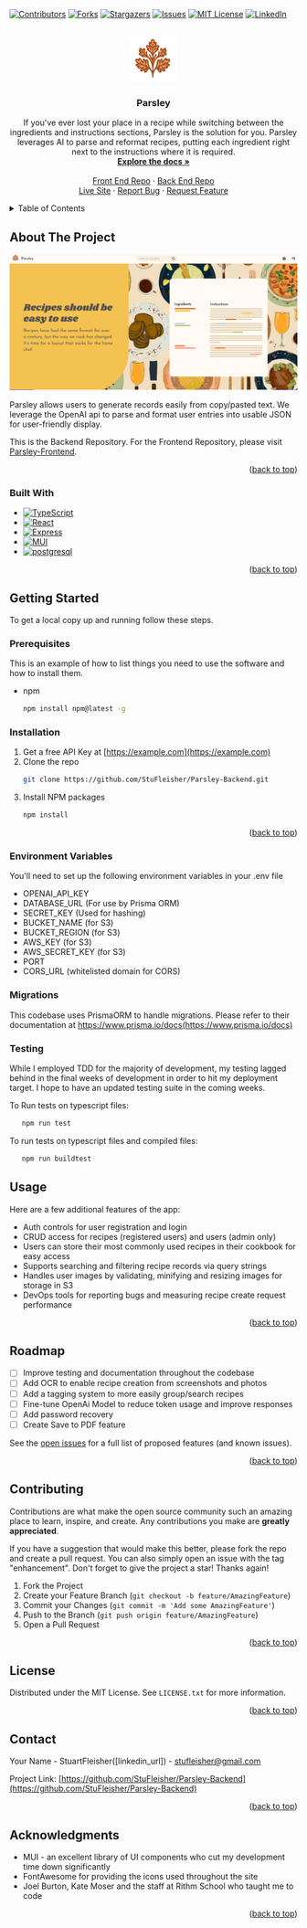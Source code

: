 
<!-- PROJECT SHIELDS -->
<!--
*** I'm using markdown "reference style" links for readability.
*** Reference links are enclosed in brackets [ ] instead of parentheses ( ).
*** See the bottom of this document for the declaration of the reference variables
*** for contributors-url, forks-url, etc. This is an optional, concise syntax you may use.
*** https://www.markdownguide.org/basic-syntax/#reference-style-links
-->
[![Contributors][contributors-shield]][contributors-url]
[![Forks][forks-shield]][forks-url]
[![Stargazers][stars-shield]][stars-url]
[![Issues][issues-shield]][issues-url]
[![MIT License][license-shield]][license-url]
[![LinkedIn][linkedin-shield]][linkedin-url]


<!-- PROJECT LOGO -->
<br />
<div align="center">
  <a href="https://github.com/StuFleisher/Parsley-Backend">
    <img src="images/ParsleyLogo.svg" alt="Logo" width="80" height="80">
  </a>

<h3 align="center">Parsley</h3>

  <p align="center">
    If you've ever lost your place in a recipe while switching between the ingredients and instructions sections, Parsley is the solution for you.  Parsley leverages AI to parse and reformat recipes, putting each ingredient right next to the instructions where it is required.
    <br />
    <a href="https://github.com/StuFleisher/Parsley-Backend"><strong>Explore the docs »</strong></a>
    <br />
    <br />
    <a href="https://github.com/StuFleisher/Parsley-Frontend">Front End Repo</a>
    ·
    <a href="https://github.com/StuFleisher/Parsley-Backend">Back End Repo</a>
    <br/>
    <a href="https://parsley.cooking">Live Site</a>
    ·
    <a href="https://github.com/StuFleisher/Parsley-Backend/issues">Report Bug</a>
    ·
    <a href="https://github.com/StuFleisher/Parsley-Backend/issues">Request Feature</a>
  </p>
</div>



<!-- TABLE OF CONTENTS -->
<details>
  <summary>Table of Contents</summary>
  <ol>
    <li>
      <a href="#about-the-project">About The Project</a>
      <ul>
        <li><a href="#built-with">Built With</a></li>
      </ul>
    </li>
    <li>
      <a href="#getting-started">Getting Started</a>
      <ul>
        <li><a href="#prerequisites">Prerequisites</a></li>
        <li><a href="#installation">Installation</a></li>
      </ul>
    </li>
    <li><a href="#usage">Usage</a></li>
    <li><a href="#roadmap">Roadmap</a></li>
    <li><a href="#contributing">Contributing</a></li>
    <li><a href="#license">License</a></li>
    <li><a href="#contact">Contact</a></li>
    <li><a href="#acknowledgments">Acknowledgments</a></li>
  </ol>
</details>



<!-- ABOUT THE PROJECT -->
## About The Project

[![Product Name Screen Shot][product-screenshot]](https://example.com)

Parsley allows users to generate records easily from copy/pasted text.  We leverage the
OpenAI api to parse and format user entries into usable JSON for user-friendly display.

This is the Backend Repository.  For the Frontend Repository, please visit <a href="https://github.com/StuFleisher/Parsley-Frontend">Parsley-Frontend</a>.

<p align="right">(<a href="#readme-top">back to top</a>)</p>



### Built With

* [![TypeScript][TypeScript]][TypeScript-url]
* [![React][React.js]][React-url]
* [![Express][Express.js]][Express-url]
* [![MUI][MUI]][MUI-url]
* [![postgresql][postgresql]][postgresql-url]


<p align="right">(<a href="#readme-top">back to top</a>)</p>



<!-- GETTING STARTED -->
## Getting Started

To get a local copy up and running follow these steps.

### Prerequisites

This is an example of how to list things you need to use the software and how to install them.
* npm
  ```sh
  npm install npm@latest -g
  ```

### Installation

1. Get a free API Key at [https://example.com](https://example.com)
2. Clone the repo
   ```sh
   git clone https://github.com/StuFleisher/Parsley-Backend.git
   ```
3. Install NPM packages
   ```sh
   npm install
   ```

<p align="right">(<a href="#readme-top">back to top</a>)</p>

### Environment Variables
You'll need to set up the following environment variables in your .env file


* OPENAI_API_KEY
* DATABASE_URL (For use by Prisma ORM)
* SECRET_KEY (Used for hashing)
* BUCKET_NAME (for S3)
* BUCKET_REGION (for S3)
* AWS_KEY (for S3)
* AWS_SECRET_KEY (for S3)
* PORT
* CORS_URL (whitelisted domain for CORS)
</ul>


### Migrations
This codebase uses PrismaORM to handle migrations.  Please refer to their documentation
at https://www.prisma.io/docs(https://www.prisma.io/docs)


### Testing
While I employed TDD for the majority of development, my testing lagged behind
in the final weeks of development in order to hit my deployment target.  I hope
to have an updated testing suite in the coming weeks.

To Run tests on typescript files:

```sh
   npm run test
   ```

To run tests on typescript files and compiled files:

```sh
   npm run buildtest
   ```

<!-- USAGE EXAMPLES -->
## Usage

Here are a few additional features of the app:<br/>
* Auth controls for user registration and login
* CRUD access for recipes (registered users) and users (admin only)
* Users can store their most commonly used recipes in their cookbook for easy access
* Supports searching and filtering recipe records via query strings
* Handles user images by validating, minifying and resizing images for storage in S3
* DevOps tools for reporting bugs and measuring recipe create request performance

<p align="right">(<a href="#readme-top">back to top</a>)</p>



<!-- ROADMAP -->
## Roadmap

- [ ] Improve testing and documentation throughout the codebase
- [ ] Add OCR to enable recipe creation from screenshots and photos
- [ ] Add a tagging system to more easily group/search recipes
- [ ] Fine-tune OpenAi Model to reduce token usage and improve responses
- [ ] Add password recovery
- [ ] Create Save to PDF feature

See the [open issues](https://github.com/StuFleisher/Parsley-Backend/issues) for a full list of proposed features (and known issues).

<p align="right">(<a href="#readme-top">back to top</a>)</p>



<!-- CONTRIBUTING -->
## Contributing

Contributions are what make the open source community such an amazing place to learn, inspire, and create. Any contributions you make are **greatly appreciated**.

If you have a suggestion that would make this better, please fork the repo and create a pull request. You can also simply open an issue with the tag "enhancement".
Don't forget to give the project a star! Thanks again!

1. Fork the Project
2. Create your Feature Branch (`git checkout -b feature/AmazingFeature`)
3. Commit your Changes (`git commit -m 'Add some AmazingFeature'`)
4. Push to the Branch (`git push origin feature/AmazingFeature`)
5. Open a Pull Request

<p align="right">(<a href="#readme-top">back to top</a>)</p>



<!-- LICENSE -->
## License

Distributed under the MIT License. See `LICENSE.txt` for more information.

<p align="right">(<a href="#readme-top">back to top</a>)</p>



<!-- CONTACT -->
## Contact

Your Name - StuartFleisher([linkedin_url]) - stufleisher@gmail.com

Project Link: [https://github.com/StuFleisher/Parsley-Backend](https://github.com/StuFleisher/Parsley-Backend)

<p align="right">(<a href="#readme-top">back to top</a>)</p>



<!-- ACKNOWLEDGMENTS -->
## Acknowledgments

* []() MUI - an excellent library of UI components who cut my development time down significantly
* []() FontAwesome for providing the icons used throughout the site
* []() Joel Burton, Kate Moser and the staff at Rithm School who taught me to code

<p align="right">(<a href="#readme-top">back to top</a>)</p>



<!-- MARKDOWN LINKS & IMAGES -->
<!-- https://www.markdownguide.org/basic-syntax/#reference-style-links -->
[contributors-shield]: https://img.shields.io/github/contributors/StuFleisher/Parsley-Backend.svg?style=for-the-badge
[contributors-url]: https://github.com/StuFleisher/Parsley-Backend/graphs/contributors
[forks-shield]: https://img.shields.io/github/forks/StuFleisher/Parsley-Backend.svg?style=for-the-badge
[forks-url]: https://github.com/StuFleisher/Parsley-Backend/network/members
[stars-shield]: https://img.shields.io/github/stars/StuFleisher/Parsley-Backend.svg?style=for-the-badge
[stars-url]: https://github.com/StuFleisher/Parsley-Backend/stargazers
[issues-shield]: https://img.shields.io/github/issues/StuFleisher/Parsley-Backend.svg?style=for-the-badge
[issues-url]: https://github.com/StuFleisher/Parsley-Backend/issues
[license-shield]: https://img.shields.io/github/license/StuFleisher/Parsley-Backend.svg?style=for-the-badge
[license-url]: https://github.com/StuFleisher/Parsley-Backend/blob/master/LICENSE.txt
[linkedin-shield]: https://img.shields.io/badge/-LinkedIn-black.svg?style=for-the-badge&logo=linkedin&colorB=555
[linkedin-url]: https://linkedin.com/in/stufleisher
[product-screenshot]: images/screenshot_01.png

[React.js]: https://img.shields.io/badge/React-000000?style=for-the-badge&logo=react&logoColor=61DAFB
[React-url]: https://reactjs.org/
[Express.js]: https://img.shields.io/badge/Express-000000?style=for-the-badge&logo=express&logoColor=61DAFB
[Express-url]: https://expressjs.org/
[postgresql]: https://img.shields.io/badge/postgresql-000000?style=for-the-badge&logo=postgresql&logoColor=61DAFB
[postgresql-url]: https://postgresql.org/
[postgresql]: https://img.shields.io/badge/postgresql-000000?style=for-the-badge&logo=postgresql&logoColor=61DAFB
[postgresql-url]: https://postgresql.org/
[MUI]: https://img.shields.io/badge/mui-000000?style=for-the-badge&logo=mui
[MUI-url]: https://mui.com/material-ui/
[SASS]: https://img.shields.io/badge/sass-000000?style=for-the-badge&logo=sass
[SASS-url]: https://sass-lang.com/
[TypeScript]: https://img.shields.io/badge/typescript-000000?style=for-the-badge&logo=typescript
[TypeScript-url]: https://www.typescriptlang.org/